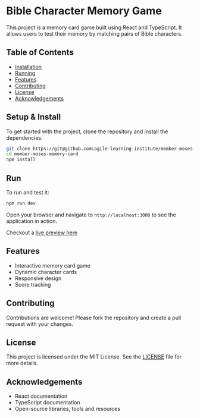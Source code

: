 # Bible Character Memory Game  

This project is a memory card game built using React and TypeScript. It allows users to test their memory by matching pairs of Bible characters.  

## Table of Contents  

- [Installation](#setup--install)  
- [Running](#Run)  
- [Features](#features)  
- [Contributing](#contributing)  
- [License](#license)  
- [Acknowledgements](#acknowledgements)  

## Setup & Install  

To get started with the project, clone the repository and install the dependencies:  

```bash
git clone https://git@github.com:agile-learning-institute/member-moses-memory-card.git   
cd member-moses-memory-card  
npm install  
```

## Run  

To run and test it:  

```bash
npm run dev   
```

Open your browser and navigate to `http://localhost:3000` to see the application in action.  

Checkout a [live preview here](https://bible-characters-game.netlify.app/)  

## Features

- Interactive memory card game  
- Dynamic character cards  
- Responsive design  
- Score tracking  

## Contributing  

Contributions are welcome! Please fork the repository and create a pull request with your changes.  

## License  

This project is licensed under the MIT License. See the [LICENSE](LICENSE) file for more details.  

## Acknowledgements  

- React documentation  
- TypeScript documentation    
- Open-source libraries, tools and resources  